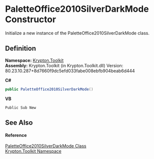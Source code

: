 # PaletteOffice2010SilverDarkMode Constructor


Initialize a new instance of the PaletteOffice2010SilverDarkMode class.



## Definition
**Namespace:** <a href="79d2eac2-21f4-54ff-7552-b20c33c30600.md">Krypton.Toolkit</a>  
**Assembly:** Krypton.Toolkit (in Krypton.Toolkit.dll) Version: 80.23.10.287+8d7660f9dc5efd033fabe008ebfb904beab6d444

**C#**
``` C#
public PaletteOffice2010SilverDarkMode()
```
**VB**
``` VB
Public Sub New
```



## See Also


#### Reference
<a href="4d40b7d4-9ad0-8c4f-4a1d-487a92f669eb.md">PaletteOffice2010SilverDarkMode Class</a>  
<a href="79d2eac2-21f4-54ff-7552-b20c33c30600.md">Krypton.Toolkit Namespace</a>  
